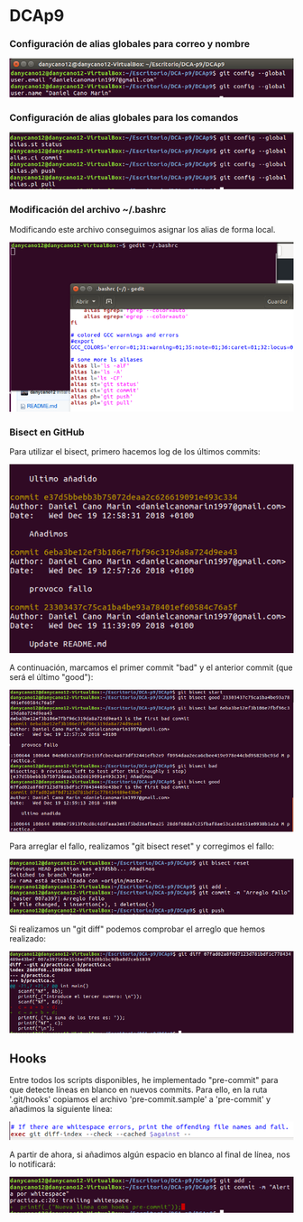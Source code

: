 # DCAp9

### Configuración de alias globales para correo y nombre

![](https://github.com/danycano12/DCAp9/blob/master/configuracion%20inicial%20dca.PNG)

### Configuración de alias globales para los comandos

![](https://github.com/danycano12/DCAp9/blob/master/git%20global%20alias.PNG)

### Modificación del archivo ~/.bashrc 

Modificando este archivo conseguimos asignar los alias de forma local.

![](https://github.com/danycano12/DCAp9/blob/master/configuracion%20bashrc%20global%20alias.PNG)

### Bisect en GitHub

Para utilizar el bisect, primero hacemos log de los últimos commits:

![](https://github.com/danycano12/DCAp9/blob/master/bisect%201.PNG)

A continuación, marcamos el primer commit "bad" y el anterior commit (que será el último "good"):

![](https://github.com/danycano12/DCAp9/blob/master/bisect%202.PNG)

Para arreglar el fallo, realizamos "git bisect reset" y corregimos el fallo:

![](https://github.com/danycano12/DCAp9/blob/master/arreglo%20bisect-1.PNG)

Si realizamos un "git diff" podemos comprobar el arreglo que hemos realizado:

![](https://github.com/danycano12/DCAp9/blob/master/arreglo%20bisect-2.PNG)

## Hooks

Entre todos los scripts disponibles, he implementado "pre-commit" para que detecte líneas en blanco en nuevos commits.
Para ello, en la ruta '.git/hooks' copiamos el archivo 'pre-commit.sample' a 'pre-commit' y añadimos la siguiente línea:

![](https://github.com/danycano12/DCAp9/blob/master/hooks2.PNG)

A partir de ahora, si añadimos algún espacio en blanco al final de línea, nos lo notificará:

![](https://github.com/danycano12/DCAp9/blob/master/hooks.PNG)
